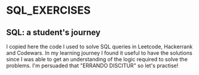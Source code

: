# SQL_EXERCISES
## SQL: a student's journey

I copied here the code I used to solve SQL queries in Leetcode, Hackerrank and Codewars.
In my learning journey I found it useful to have the solutions since I was able to get an understanding of the logic required to solve the problems.
I'm persuaded that "ERRANDO DISCITUR" so let's practise!
